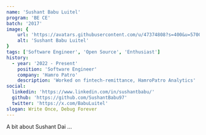 ```yaml
---
name: 'Sushant Babu Luitel'
program: 'BE CE'
batch: '2017'
image: {
    url: 'https://avatars.githubusercontent.com/u/47374808?s=400&u=5700d2f73b80d622e1db6e59948af2438e648edc&v=4', 
    alt: 'Sushant Babu Luitel'
}
tags: ['Software Engineer', 'Open Source', 'Enthusiast']
history: 
  - year: '2022 - Present'
    position: 'Software Engineer'
    company: 'Hamro Patro'
    description: 'Worked on fintech-remittance, HamroPatro Analytics'
social:
  linkedin: 'https://www.linkedin.com/in/sushantbabu/'
  github: 'https://github.com/SushantBabu97'
  twitter: 'https://x.com/BabuLuitel'
slogan: Write Once, Debug Forever
---
```


A bit about Sushant Dai ...